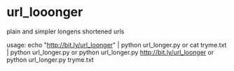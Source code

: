 url_looonger
============

plain and simpler longens shortened urls

usage:
	echo "http://bit.ly/url_loonger" | python url_longer.py
or
	cat tryme.txt | python url_longer.py
or
	python url_longer.py http://bit.ly/url_loonger
or
	python url_longer.py tryme.txt
